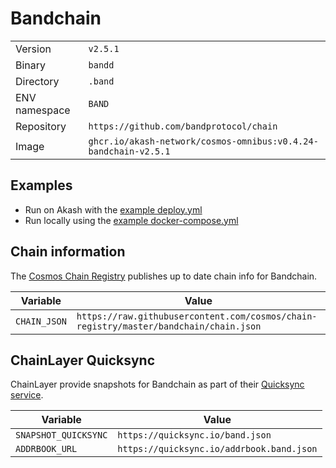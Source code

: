 # Bandchain

| | |
|---|---|
|Version|`v2.5.1`|
|Binary|`bandd`|
|Directory|`.band`|
|ENV namespace|`BAND`|
|Repository|`https://github.com/bandprotocol/chain`|
|Image|`ghcr.io/akash-network/cosmos-omnibus:v0.4.24-bandchain-v2.5.1`|

## Examples

- Run on Akash with the [example deploy.yml](./deploy.yml)
- Run locally using the [example docker-compose.yml](./docker-compose.yml)

## Chain information

The [Cosmos Chain Registry](https://github.com/cosmos/chain-registry) publishes up to date chain info for Bandchain.

|Variable|Value|
|---|---|
|`CHAIN_JSON`|`https://raw.githubusercontent.com/cosmos/chain-registry/master/bandchain/chain.json`|

## ChainLayer Quicksync

ChainLayer provide snapshots for Bandchain as part of their [Quicksync service](https://quicksync.io/networks/band.html).

|Variable|Value|
|---|---|
|`SNAPSHOT_QUICKSYNC`|`https://quicksync.io/band.json`|
|`ADDRBOOK_URL`|`https://quicksync.io/addrbook.band.json`|
